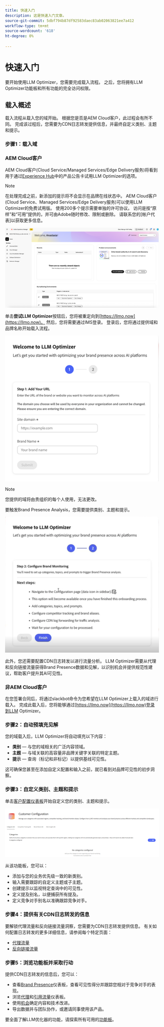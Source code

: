 ```yaml
---
title: 快速入门
description: 这是快速入门文章。
source-git-commit: 5dbf794b87df92583daec83ab02063821ee7a412
workflow-type: tm+mt
source-wordcount: '618'
ht-degree: 0%

---
```



# 快速入门

要开始使用LLM Optimizer，您需要完成载入流程。 之后，您将拥有LLM Optimizer功能板和所有功能的完全访问权限。

## 载入概述

载入流程从载入您的域开始。 根据您是否是AEM Cloud客户，此过程会有所不同。 完成该过程后，您需要为CDN日志转发提供信息，并最终自定义类别、主题和提示。

### 步骤1：载入域

### AEM Cloud客户

AEM Cloud客户(Cloud Service/Managed Services/Edge Delivery服务)将看到用于通过[Experience Hub](https://experienceleague.adobe.com/zh-hans/docs/experience-manager-cloud-service/content/experience-hub/experience-hub)中的产品公告卡试用LLM Optimizer的选项。

>[!NOTE]
>在处理完成之前，新添加的提示将不会显示在品牌在线状态中。 AEM Cloud客户(Cloud Service、Managed Services/Edge Delivery服务)可以使用LLM Optimizer的免费试用版。 使用200多个提示需要单独的许可协议。 访问是按“原样”和“可用”提供的，并可由Adobe随时修改、限制或删除。 请联系您的[帐户代表]以获取更多信息。

![LLM Optimizer试用版](/help/overview/assets/llm-trial.png)

单击&#x200B;**尝试LLM Optimizer**&#x200B;按钮后，您将被重定向到[https://llmo.now](https://llmo.now)。 然后，您将需要通过IMS登录。 登录后，您将通过提供域和品牌名称开始载入流程。

![LLM Optimizer域](/help/overview/assets/domain.png)

>[!NOTE]
>您提供的域将由贵组织的每个人使用，无法更改。

要触发Brand Presence Analysis，您需要提供类别、主题和提示。

![品牌状态分析](/help/overview/assets/bp-analysis.png)

此外，您还需要配置CDN日志转发以进行流量分析。 LLM Optimizer需要从代理和反向链接流量获得Brand Presence数据和见解，以识别机会并提供规范性建议，帮助客户提升其AI可见性。

### 非AEM Cloud客户

在您签署合同后，将通过slackbot命令为您希望在LLM Optimizer上载入的域进行载入。 完成此载入后，您将能够通过[https://llmo.now](https://llmo.now)登录到LLM Optimizer。

### 步骤2：自动预填充见解

您的域载入后，LLM Optimizer将自动填充以下内容：

* **类别** — 与您的域相关的广泛内容领域。
* **主题** — 与域关联的高容量非品牌关键字关联的特定主题。
* **提示** — 查询（标记和非标记）以提供基线可见性。

这可确保您甚至在添加自定义配置和输入之前，就已看到对品牌可见性的初步洞察。

### 步骤3：自定义类别、主题和提示

单击[客户配置仪表板](/help/dashboards/customer-configuration.md)开始自定义您的类别、主题和提示。

![客户配置信息板](/help/dashboards/assets/customer-config.png)

从该功能板，您可以：

* 添加与您的业务优先级一致的新类别。
* 输入需要跟踪的自定义主题或子主题。
* 创建提示以监视特定查询中的可见性。
* 定义提及别名，以便捕获所有提及。
* 定义竞争对手别名以准确跟踪竞争对手。

### 步骤4：提供有关CDN日志转发的信息

要解锁代理流量和反向链接流量洞察，您需要为CDN日志转发提供信息。 有关如何配置日志转发的更多详细信息，请参阅每个特定页面：

* [代理流量](/help/dashboards/agentic-traffic.md)
* [反向链接流量](/help/dashboards/referral-traffic.md#setup#cdn-setup)

### 步骤5：浏览功能板并采取行动

提供CDN日志转发的信息后，您可以：

* 查看[Brand Presence](/help/dashboards/brand-presence.md)仪表板，查看可见性得分并跟踪您相对于竞争对手的表现。
* 浏览[代理](/help/dashboards/agentic-traffic.md)和[引用流量](/help/dashboards/referral-traffic.md)仪表板。
* 使用[机会](/help/dashboards/opportunities.md)确定内容和技术改进。
* 导出数据并与团队协作，或邀请同事使用该产品。

要全面了解LLM优化器的功能，请探索所有可用的[功能板](/help/dashboards/dashboards-overview.md)。

